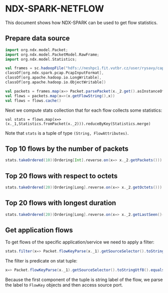# NDX-SPARK-NETFLOW
This document shows how NDX-SPARK can be used to get flow statistics.

## Prepare data source
```scala
import org.ndx.model.Packet;
import org.ndx.model.PacketModel.RawFrame;
import org.ndx.model.Statistics;

val frames = sc.hadoopFile("hdfs://neshpc1.fit.vutbr.cz/user/rysavy/cap/*.cap", 
classOf[org.ndx.spark.pcap.PcapInputFormat], 
classOf[org.apache.hadoop.io.LongWritable], 
classOf[org.apache.hadoop.io.ObjectWritable])

val packets = frames.map(x=> Packet.parsePacket(x._2.get().asInstanceOf[RawFrame]))
val flows = packets.map(x=>(x.getFlowString(),x))
val flows = flows.cache()
```

Next we compute stats collection that for each flow collects some statistics:
```
val stats = flows.map(x=>(x._1,Statistics.fromPacket(x._2))).reduceByKey(Statistics.merge)
```
Note that ```stats``` is a tuple of type ```(String, FlowAttributes)```.

## Top 10 flows by the number of packets
```scala
stats.takeOrdered(10)(Ordering[Int].reverse.on(x=> x._2.getPackets())).map(c=>Statistics.format(c._1, c._2)).foreach(println)
```

## Top 20 flows with respect to octets
```scala
stats.takeOrdered(20)(Ordering[Long].reverse.on(x=> x._2.getOctets())).map(c=>Statistics.format(c._1, c._2)).foreach(println)
```

## Top 20 flows with longest duration
```scala
stats.takeOrdered(20)(Ordering[Long].reverse.on(x=> x._2.getLastSeen()-x._2.getFirstSeen())).map(c=>Statistics.format(c._1, c._2)).foreach(println)
```

## Get application flows
To get flows of the specific application/service we need to apply a filter:
```scala
stats.filter(x=> Packet.flowKeyParse(x._1).getSourceSelector().toStringUtf8().equals("80")) .takeOrdered(20)(Ordering[Long].reverse.on(x=> x._2.getPackets())).map(c=>Statistics.format(c._1, c._2)).foreach(println)
```
The filter is predicate on stat tuple:
```scala
x=> Packet.flowKeyParse(x._1).getSourceSelector().toStringUtf8().equals("80")
```
Because the first component of the tuple is string label of the flow, we parse the label to ```FlowKey``` objects and then 
access source port.
